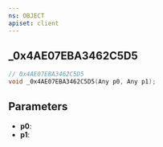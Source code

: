 ```yaml
---
ns: OBJECT
apiset: client
---
```

## _0x4AE07EBA3462C5D5

```c
// 0x4AE07EBA3462C5D5
void _0x4AE07EBA3462C5D5(Any p0, Any p1);
```


## Parameters
* **p0**:
* **p1**: